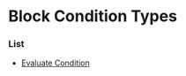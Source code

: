 # Block Condition Types


### List

 * [Evaluate Condition](block_condition_types/evaluate_condition.md)
